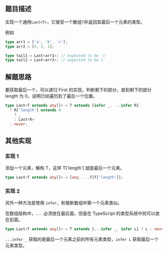 ## 题目描述

实现一个通用`Last<T>`，它接受一个数组`T`并返回其最后一个元素的类型。

例如

```ts
type arr1 = ['a', 'b', 'c'];
type arr2 = [3, 2, 1];

type tail1 = Last<arr1>; // expected to be 'c'
type tail2 = Last<arr2>; // expected to be 1
```

## 解题思路

要获取最后一个，可以递归 First 的实现，判断剩下的部分，直到剩下的部分 length 为 0，说明已经遍历到了最后一个位置。

```ts
type Last<T extends any[]> = T extends [infer _, ...infer R]
  ? R['length'] extends 0
    ? _
    : Last<R>
  : never;
```

## 其他实现

### 实现 1

添加一个元素，解构 T，这样 T['length'] 就是最后一个元素。

```ts
type Last<T extends any[]> = [any, ...T]T['length']];
```

### 实现 2

另外一种方法是使用 `infer`，和推断数组中第一个元素类似。

在数组结构中，`...` 必须放在最后面，但是在 TypeScript 的类型系统中则可以放在前面。

```ts
type Last<T extends any[]> = T extends [...infer _, infer L] ? L : never;
```

`...infer _` 获取的是最后一个元素之前的所有元素类型，`infer L` 获取最后一个元素类型。
